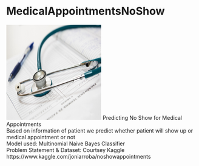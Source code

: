 # MedicalAppointmentsNoShow
<img src="/doctor-appointment.jpg" alt="Doctor Appointment" width="250" height="250" />
Predicting No Show for Medical Appointments <br>
Based on information of patient we predict whether patient will show up or medical appointment or not<br>
Model used: Multinomial Naive Bayes Classifier<br>
Problem Statement & Dataset: Courtsey Kaggle https://www.kaggle.com/joniarroba/noshowappointments<br>
